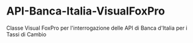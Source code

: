 # API-Banca-Italia-VisualFoxPro
Classe Visual FoxPro per l'interrogazione delle API di Banca d'Italia per i Tassi di Cambio
